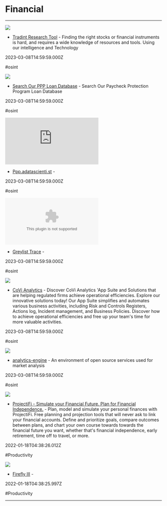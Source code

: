 # Financial

---

![](https://tradint.io/wp-content/uploads/2021/06/Artboard-4.svg)

- [Tradint Research Tool](https://tradint.io) - Finding the right stocks or financial instruments is hard, and requires a wide knowledge of resources and tools. Using our intelligence and Technology

2023-03-08T14:59:59.000Z

#osint

![](https://rdl.ink/render/https%3A%2F%2Fppp.directory%2Fsearch)

- [Search Our PPP Loan Database](https://ppp.directory/search) - Search Our Paycheck Protection Program Loan Database

2023-03-08T14:59:59.000Z

#osint

![](https://rdl.ink/render/https%3A%2F%2Fppp.adatascienti.st)

- [Ppp.adatascienti.st](https://ppp.adatascienti.st) - 

2023-03-08T14:59:59.000Z

#osint

![](https://rdl.ink/render/https%3A%2F%2Fgreylisttrace.com)

- [Greylist Trace](https://greylisttrace.com) - 

2023-03-08T14:59:59.000Z

#osint

![](https://static.wixstatic.com/media/42bb80_ef56f37b4394477cb4a9cb1e85fc3626~mv2.png/v1/fill/w_1202,h_628,al_c/42bb80_ef56f37b4394477cb4a9cb1e85fc3626~mv2.png)

- [CoVi Analytics](https://www.covianalytics.com) - Discover CoVi Analytics 'App Suite and Solutions that are helping regulated firms achieve operational efficiencies. Explore our innovative solutions today!  Our App Suite simplifies and automates various business activities, including Risk and Controls Registers, Actions log, Incident management, and Business Policies. Discover how to achieve operational efficiencies and free up your team's time for more valuable activities.

2023-03-08T14:59:59.000Z

#osint

![](https://opengraph.githubassets.com/380df7db5153a9754aa794d956f9603a1d6ac69ed91cd4539a9c8152a6464e9b/mashiox/analytics-engine)

- [analytics-engine](https://github.com/mashiox/analytics-engine) - An environment of open source services used for market analysis

2023-03-08T14:59:59.000Z

#osint

![](https://projectionlab.com/images/opengraph/home.png)

- [ProjectiFi - Simulate your Financial Future. Plan for Financial Independence.](https://projectifi.io) - Plan, model and simulate your personal finances with ProjectiFi. Free planning and projection tools that will never ask to link your financial accounts. Define and prioritize goals, compare outcomes between plans, and chart your own course towards towards the financial future you want, whether that's financial independence, early retirement, time off to travel, or more.

2022-01-18T04:38:26.012Z

#Productivity

![](https://www.firefly-iii.org/assets/logo/wall.png)

- [Firefly III](https://www.firefly-iii.org) - 

2022-01-18T04:38:25.997Z

#Productivity

---

